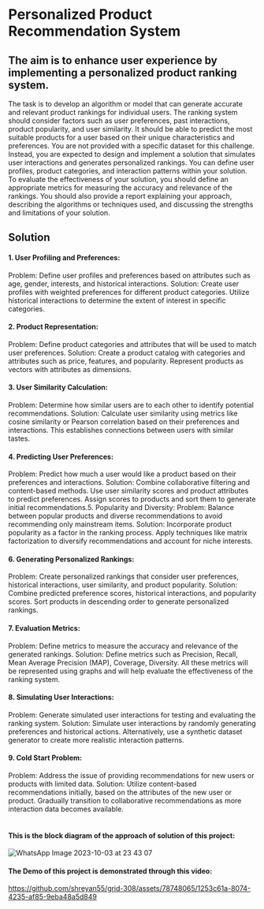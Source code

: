 # Personalized Product Recommendation System </br>
## The aim is to enhance user experience by implementing a personalized product ranking system.</br>
The task is to develop an algorithm or model that can generate accurate and relevant product rankings for individual users. The ranking system should consider factors such as user preferences, past interactions, product popularity, and user similarity. It should be able to predict the most suitable products for a user based on their unique characteristics and preferences. You are not provided with a specific dataset for this challenge. Instead, you are expected to design and implement a solution that simulates user interactions and generates personalized rankings. You can define user profiles, product categories, and interaction patterns within your solution. To evaluate the effectiveness of your solution, you should define an appropriate metrics for measuring the accuracy and relevance of the rankings. You should also provide a report explaining your approach, describing the algorithms or techniques used, and discussing the strengths and limitations of your solution.

## Solution

#### 1. User Profiling and Preferences:
Problem: Define user profiles and preferences based on attributes such as age, gender, interests, and historical interactions.
Solution: Create user profiles with weighted preferences for different product categories. Utilize historical interactions to
determine the extent of interest in specific categories.
#### 2. Product Representation:
Problem: Define product categories and attributes that will be used to match user preferences.
Solution: Create a product catalog with categories and attributes such as price, features, and popularity. Represent products as
vectors with attributes as dimensions.
#### 3. User Similarity Calculation:
Problem: Determine how similar users are to each other to identify potential recommendations.
Solution: Calculate user similarity using metrics like cosine similarity or Pearson correlation based on their preferences and
interactions. This establishes connections between users with similar tastes.
#### 4. Predicting User Preferences:
Problem: Predict how much a user would like a product based on their preferences and interactions.
Solution: Combine collaborative filtering and content-based methods. Use user similarity scores and product attributes to predict
preferences. Assign scores to products and sort them to generate initial recommendations.5. Popularity and Diversity:
Problem: Balance between popular products and diverse recommendations to avoid recommending only mainstream items.
Solution: Incorporate product popularity as a factor in the ranking process. Apply techniques like matrix factorization to diversify
recommendations and account for niche interests.
#### 6. Generating Personalized Rankings:
Problem: Create personalized rankings that consider user preferences, historical interactions, user similarity, and product popularity.
Solution: Combine predicted preference scores, historical interactions, and popularity scores. Sort products in descending order
to generate personalized rankings.
#### 7. Evaluation Metrics:
Problem: Define metrics to measure the accuracy and relevance of the generated rankings.
Solution: Define metrics such as Precision, Recall, Mean Average Precision (MAP), Coverage, Diversity. All these metrics will be
represented using graphs and will help evaluate the effectiveness of the ranking system.
#### 8. Simulating User Interactions:
Problem: Generate simulated user interactions for testing and evaluating the ranking system.
Solution: Simulate user interactions by randomly generating preferences and historical actions. Alternatively, use a synthetic dataset
generator to create more realistic interaction patterns.
#### 9. Cold Start Problem:
Problem: Address the issue of providing recommendations for new users or products with limited data.
Solution: Utilize content-based recommendations initially, based on the attributes of the new user or product. Gradually transition to
collaborative recommendations as more interaction data becomes available.
</br>
</br>
#### This is the block diagram of the approach of solution of this project:
![WhatsApp Image 2023-10-03 at 23 43 07](https://github.com/shreyan55/grid-308/assets/78748065/e2e13f36-7736-4e64-87de-1d03675c58a1)

#### The Demo of this project is demonstrated through this video:

https://github.com/shreyan55/grid-308/assets/78748065/1253c61a-8074-4235-af85-9eba48a5d849












